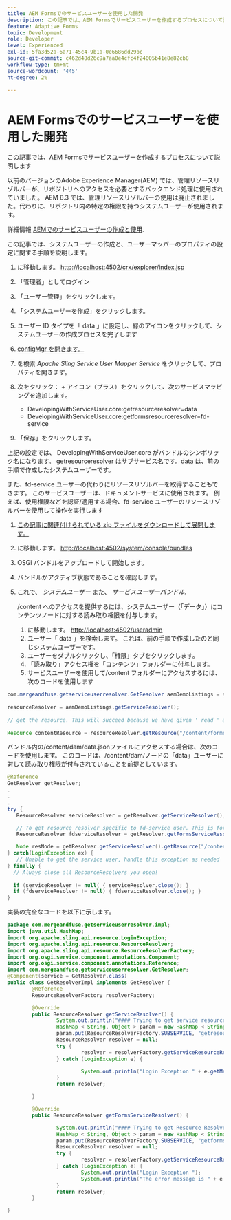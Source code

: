 ```yaml
---
title: AEM Formsでのサービスユーザーを使用した開発
description: この記事では、AEM Formsでサービスユーザーを作成するプロセスについて説明します
feature: Adaptive Forms
topic: Development
role: Developer
level: Experienced
exl-id: 5fa3d52a-6a71-45c4-9b1a-0e6686dd29bc
source-git-commit: c462d48d26c9a7aa0e4cfc4f24005b41e8e82cb8
workflow-type: tm+mt
source-wordcount: '445'
ht-degree: 2%

---
```


# AEM Formsでのサービスユーザーを使用した開発

この記事では、AEM Formsでサービスユーザーを作成するプロセスについて説明します

以前のバージョンのAdobe Experience Manager(AEM) では、管理リソースリゾルバーが、リポジトリへのアクセスを必要とするバックエンド処理に使用されていました。 AEM 6.3 では、管理リソースリゾルバーの使用は廃止されました。代わりに、リポジトリ内の特定の権限を持つシステムユーザーが使用されます。

詳細情報 [AEMでのサービスユーザーの作成と使用](https://experienceleague.adobe.com/docs/experience-manager-learn/cloud-service/developing/advanced/service-users.html).

この記事では、システムユーザーの作成と、ユーザーマッパーのプロパティの設定に関する手順を説明します。

1. に移動します。 [http://localhost:4502/crx/explorer/index.jsp](http://localhost:4502/crx/explorer/index.jsp)
1. 「管理者」としてログイン
1. 「ユーザー管理」をクリックします。
1. 「システムユーザーを作成」をクリックします。
1. ユーザー ID タイプを「 data 」に設定し、緑のアイコンをクリックして、システムユーザーの作成プロセスを完了します
1. [configMgr を開きます。](http://localhost:4502/system/console/configMgr)
1. を検索 _Apache Sling Service User Mapper Service_ をクリックして、プロパティを開きます。
1. 次をクリック： *+* アイコン（プラス）をクリックして、次のサービスマッピングを追加します。

   * DevelopingWithServiceUser.core:getresourceresolver=data
   * DevelopingWithServiceUser.core:getformsresourceresolver=fd-service

1. 「保存」をクリックします。

上記の設定では、 DevelopingWithServiceUser.core がバンドルのシンボリック名になります。 getresourceresolver はサブサービス名です。data は、前の手順で作成したシステムユーザーです。

また、fd-service ユーザーの代わりにリソースリゾルバーを取得することもできます。 このサービスユーザーは、ドキュメントサービスに使用されます。 例えば、使用権限などを認証/適用する場合、fd-service ユーザーのリソースリゾルバーを使用して操作を実行します

1. [この記事に関連付けられている zip ファイルをダウンロードして展開します。](assets/developingwithserviceuser.zip)
1. に移動します。 [http://localhost:4502/system/console/bundles](http://localhost:4502/system/console/bundles)
1. OSGi バンドルをアップロードして開始します。
1. バンドルがアクティブ状態であることを確認します。
1. これで、 *システムユーザー* また、 *サービスユーザーバンドル*.

   /content へのアクセスを提供するには、システムユーザー（「データ」）にコンテンツノードに対する読み取り権限を付与します。

   1. に移動します。 [http://localhost:4502/useradmin](http://localhost:4502/useradmin)
   1. ユーザー「 data 」を検索します。 これは、前の手順で作成したのと同じシステムユーザーです。
   1. ユーザーをダブルクリックし、「権限」タブをクリックします。
   1. 「読み取り」アクセス権を「コンテンツ」フォルダーに付与します。
   1. サービスユーザーを使用して/content フォルダーにアクセスするには、次のコードを使用します



```java
com.mergeandfuse.getserviceuserresolver.GetResolver aemDemoListings = sling.getService(com.mergeandfuse.getserviceuserresolver.GetResolver.class);
   
resourceResolver = aemDemoListings.getServiceResolver();
   
// get the resource. This will succeed because we have given ' read ' access to the content node
   
Resource contentResource = resourceResolver.getResource("/content/forms/af/sandbox/abc.pdf");
```

バンドル内の/content/dam/data.jsonファイルにアクセスする場合は、次のコードを使用します。 このコードは、/content/dam/ノードの「data」ユーザーに対して読み取り権限が付与されていることを前提としています。

```java
@Reference
GetResolver getResolver;
.
.
.
try {
   ResourceResolver serviceResolver = getResolver.getServiceResolver();

   // To get resource resolver specific to fd-service user. This is for Document Services
   ResourceResolver fdserviceResolver = getResolver.getFormsServiceResolver();

   Node resNode = getResolver.getServiceResolver().getResource("/content/dam/data.json").adaptTo(Node.class);
} catch(LoginException ex) {
   // Unable to get the service user, handle this exception as needed
} finally {
  // Always close all ResourceResolvers you open!
  
  if (serviceResolver != null( { serviceResolver.close(); }
  if (fdserviceResolver != null) { fdserviceResolver.close(); }
}
```

実装の完全なコードを以下に示します。

```java
package com.mergeandfuse.getserviceuserresolver.impl;
import java.util.HashMap;
import org.apache.sling.api.resource.LoginException;
import org.apache.sling.api.resource.ResourceResolver;
import org.apache.sling.api.resource.ResourceResolverFactory;
import org.osgi.service.component.annotations.Component;
import org.osgi.service.component.annotations.Reference;
import com.mergeandfuse.getserviceuserresolver.GetResolver;
@Component(service = GetResolver.class)
public class GetResolverImpl implements GetResolver {
        @Reference
        ResourceResolverFactory resolverFactory;

        @Override
        public ResourceResolver getServiceResolver() {
                System.out.println("#### Trying to get service resource resolver ....  in my bundle");
                HashMap < String, Object > param = new HashMap < String, Object > ();
                param.put(ResourceResolverFactory.SUBSERVICE, "getresourceresolver");
                ResourceResolver resolver = null;
                try {
                        resolver = resolverFactory.getServiceResourceResolver(param);
                } catch (LoginException e) {

                        System.out.println("Login Exception " + e.getMessage());
                }
                return resolver;

        }

        @Override
        public ResourceResolver getFormsServiceResolver() {

                System.out.println("#### Trying to get Resource Resolver for forms ....  in my bundle");
                HashMap < String, Object > param = new HashMap < String, Object > ();
                param.put(ResourceResolverFactory.SUBSERVICE, "getformsresourceresolver");
                ResourceResolver resolver = null;
                try {
                        resolver = resolverFactory.getServiceResourceResolver(param);
                } catch (LoginException e) {
                        System.out.println("Login Exception ");
                        System.out.println("The error message is " + e.getMessage());
                }
                return resolver;
        }

}
```
